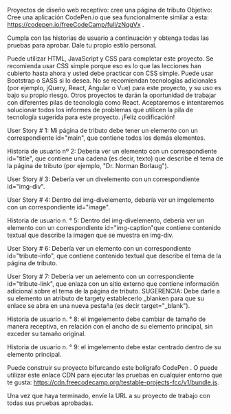Proyectos de diseño web receptivo: cree una página de tributo
Objetivo: Cree una aplicación CodePen.io que sea funcionalmente similar a esta: https://codepen.io/freeCodeCamp/full/zNqgVx .

Cumpla con las historias de usuario a continuación y obtenga todas las pruebas para aprobar. Dale tu propio estilo personal.

Puede utilizar HTML, JavaScript y CSS para completar este proyecto. Se recomienda usar CSS simple porque eso es lo que las lecciones han cubierto hasta ahora y usted debe practicar con CSS simple. Puede usar Bootstrap o SASS si lo desea. No se recomiendan tecnologías adicionales (por ejemplo, jQuery, React, Angular o Vue) para este proyecto, y su uso es bajo su propio riesgo. Otros proyectos te darán la oportunidad de trabajar con diferentes pilas de tecnología como React. Aceptaremos e intentaremos solucionar todos los informes de problemas que utilicen la pila de tecnología sugerida para este proyecto. ¡Feliz codificación!

User Story # 1: Mi página de tributo debe tener un elemento con un correspondiente id="main", que contiene todos los demás elementos.

Historia de usuario nº 2: Debería ver un elemento con un correspondiente id="title", que contiene una cadena (es decir, texto) que describe el tema de la página de tributo (por ejemplo, "Dr. Norman Borlaug").

User Story # 3: Debería ver un divelemento con un correspondiente id="img-div".

User Story # 4: Dentro del img-divelemento, debería ver un imgelemento con un correspondiente id="image".

Historia de usuario n. ° 5: Dentro del img-divelemento, debería ver un elemento con un correspondiente id="img-caption"que contiene contenido textual que describe la imagen que se muestra en img-div.

User Story # 6: Debería ver un elemento con un correspondiente id="tribute-info", que contiene contenido textual que describe el tema de la página de tributo.

User Story # 7: Debería ver un aelemento con un correspondiente id="tribute-link", que enlaza con un sitio externo que contiene información adicional sobre el tema de la página de tributo. SUGERENCIA: Debe darle a su elemento un atributo de targety establecerlo _blanken para que su enlace se abra en una nueva pestaña (es decir target="_blank").

Historia de usuario n. ° 8: el imgelemento debe cambiar de tamaño de manera receptiva, en relación con el ancho de su elemento principal, sin exceder su tamaño original.

Historia de usuario n. ° 9: el imgelemento debe estar centrado dentro de su elemento principal.

Puede construir su proyecto bifurcando este bolígrafo CodePen . O puede utilizar este enlace CDN para ejecutar las pruebas en cualquier entorno que te gusta: https://cdn.freecodecamp.org/testable-projects-fcc/v1/bundle.js.

Una vez que haya terminado, envíe la URL a su proyecto de trabajo con todas sus pruebas aprobadas.